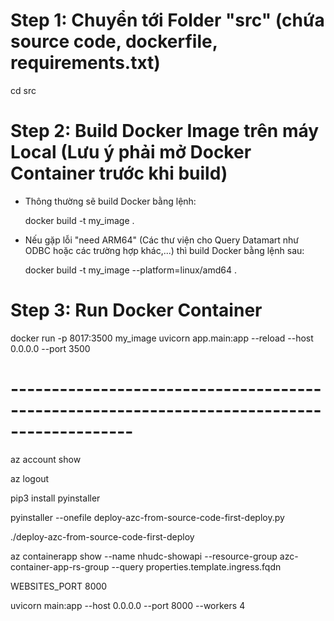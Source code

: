 
# Step 1: Chuyển tới Folder "src" (chứa source code, dockerfile, requirements.txt)

cd src

# Step 2: Build Docker Image trên máy Local (Lưu ý phải mở Docker Container trước khi build)

  - Thông thường sẽ build Docker bằng lệnh:

    docker build -t my_image .

  - Nếu gặp lỗi "need ARM64" (Các thư viện cho Query Datamart như ODBC hoặc các trường hợp khác,...) thì build Docker bằng lệnh sau:

    docker build -t my_image --platform=linux/amd64 .

# Step 3: Run Docker Container

docker run -p 8017:3500 my_image uvicorn app.main:app --reload --host 0.0.0.0 --port 3500   

# -------------------------------------------------------------------------------------------

az account show

az logout

pip3 install pyinstaller

pyinstaller --onefile deploy-azc-from-source-code-first-deploy.py

./deploy-azc-from-source-code-first-deploy

az containerapp show --name nhudc-showapi --resource-group azc-container-app-rs-group --query properties.template.ingress.fqdn


WEBSITES_PORT   8000

uvicorn main:app --host 0.0.0.0 --port 8000 --workers 4




